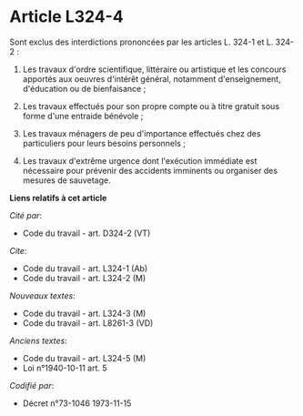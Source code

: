 # Article L324-4

Sont exclus des interdictions prononcées par les articles L. 324-1 et L. 324-2 :

1. Les travaux d'ordre scientifique, littéraire ou artistique et les concours apportés aux oeuvres d'intérêt général,
notamment d'enseignement, d'éducation ou de bienfaisance ;

2. Les travaux effectués pour son propre compte ou à titre gratuit sous forme d'une entraide bénévole ;

3. Les travaux ménagers de peu d'importance effectués chez des particuliers pour leurs besoins personnels ;

4. Les travaux d'extrême urgence dont l'exécution immédiate est nécessaire pour prévenir des accidents imminents ou organiser
des mesures de sauvetage.

**Liens relatifs à cet article**

_Cité par_:

  - Code du travail - art. D324-2 (VT)

_Cite_:

  - Code du travail - art. L324-1 (Ab)
  - Code du travail - art. L324-2 (M)

_Nouveaux textes_:

  - Code du travail - art. L324-3 (M)
  - Code du travail - art. L8261-3 (VD)

_Anciens textes_:

  - Code du travail - art. L324-5 (M)
  - Loi n°1940-10-11 art. 5

_Codifié par_:

  - Décret n°73-1046 1973-11-15
